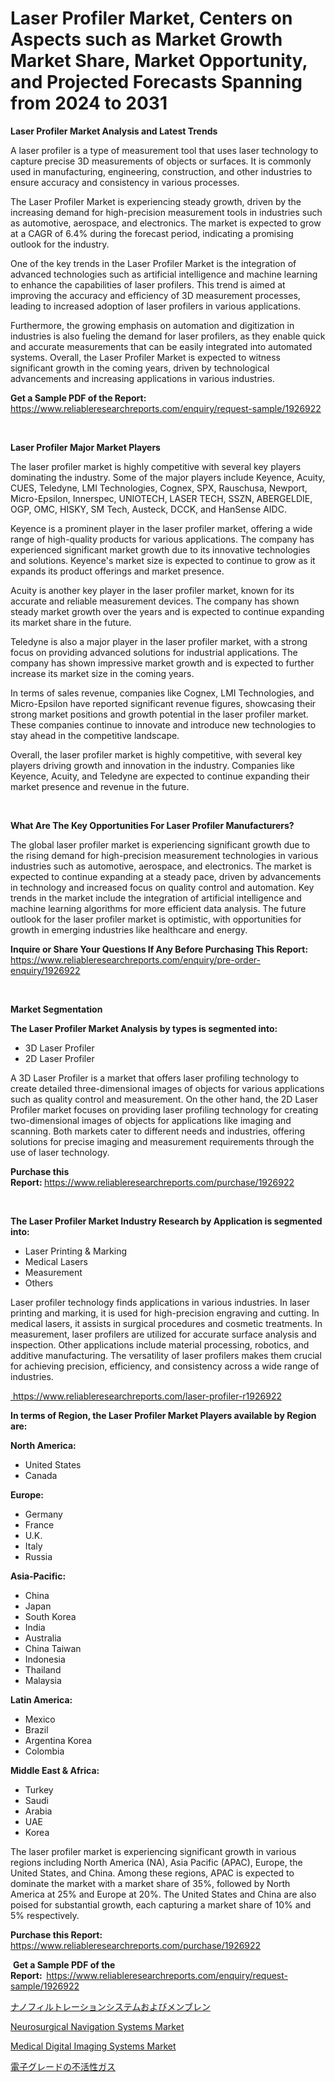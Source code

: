 <p><h1>Laser Profiler Market, Centers on Aspects such as Market Growth Market Share, Market Opportunity, and Projected Forecasts Spanning from 2024 to 2031</h1></p><p><strong>Laser Profiler Market Analysis and Latest Trends</strong></p>
<p><p>A laser profiler is a type of measurement tool that uses laser technology to capture precise 3D measurements of objects or surfaces. It is commonly used in manufacturing, engineering, construction, and other industries to ensure accuracy and consistency in various processes.</p><p>The Laser Profiler Market is experiencing steady growth, driven by the increasing demand for high-precision measurement tools in industries such as automotive, aerospace, and electronics. The market is expected to grow at a CAGR of 6.4% during the forecast period, indicating a promising outlook for the industry.</p><p>One of the key trends in the Laser Profiler Market is the integration of advanced technologies such as artificial intelligence and machine learning to enhance the capabilities of laser profilers. This trend is aimed at improving the accuracy and efficiency of 3D measurement processes, leading to increased adoption of laser profilers in various applications.</p><p>Furthermore, the growing emphasis on automation and digitization in industries is also fueling the demand for laser profilers, as they enable quick and accurate measurements that can be easily integrated into automated systems. Overall, the Laser Profiler Market is expected to witness significant growth in the coming years, driven by technological advancements and increasing applications in various industries.</p></p>
<p><strong>Get a Sample PDF of the Report:&nbsp;</strong> <a href="https://www.reliableresearchreports.com/enquiry/request-sample/1926922">https://www.reliableresearchreports.com/enquiry/request-sample/1926922</a></p>
<p>&nbsp;</p>
<p><strong>Laser Profiler Major Market Players</strong></p>
<p><p>The laser profiler market is highly competitive with several key players dominating the industry. Some of the major players include Keyence, Acuity, CUES, Teledyne, LMI Technologies, Cognex, SPX, Rauschusa, Newport, Micro-Epsilon, Innerspec, UNIOTECH, LASER TECH, SSZN, ABERGELDIE, OGP, OMC, HISKY, SM Tech, Austeck, DCCK, and HanSense AIDC.</p><p>Keyence is a prominent player in the laser profiler market, offering a wide range of high-quality products for various applications. The company has experienced significant market growth due to its innovative technologies and solutions. Keyence's market size is expected to continue to grow as it expands its product offerings and market presence.</p><p>Acuity is another key player in the laser profiler market, known for its accurate and reliable measurement devices. The company has shown steady market growth over the years and is expected to continue expanding its market share in the future.</p><p>Teledyne is also a major player in the laser profiler market, with a strong focus on providing advanced solutions for industrial applications. The company has shown impressive market growth and is expected to further increase its market size in the coming years.</p><p>In terms of sales revenue, companies like Cognex, LMI Technologies, and Micro-Epsilon have reported significant revenue figures, showcasing their strong market positions and growth potential in the laser profiler market. These companies continue to innovate and introduce new technologies to stay ahead in the competitive landscape.</p><p>Overall, the laser profiler market is highly competitive, with several key players driving growth and innovation in the industry. Companies like Keyence, Acuity, and Teledyne are expected to continue expanding their market presence and revenue in the future.</p></p>
<p>&nbsp;</p>
<p><strong>What Are The Key Opportunities For Laser Profiler Manufacturers?</strong></p>
<p><p>The global laser profiler market is experiencing significant growth due to the rising demand for high-precision measurement technologies in various industries such as automotive, aerospace, and electronics. The market is expected to continue expanding at a steady pace, driven by advancements in technology and increased focus on quality control and automation. Key trends in the market include the integration of artificial intelligence and machine learning algorithms for more efficient data analysis. The future outlook for the laser profiler market is optimistic, with opportunities for growth in emerging industries like healthcare and energy.</p></p>
<p><strong>Inquire or Share Your Questions If Any Before Purchasing This Report:</strong> <a href="https://www.reliableresearchreports.com/enquiry/pre-order-enquiry/1926922">https://www.reliableresearchreports.com/enquiry/pre-order-enquiry/1926922</a></p>
<p>&nbsp;</p>
<p><strong>Market Segmentation</strong></p>
<p><strong>The Laser Profiler Market Analysis by types is segmented into:</strong></p>
<p><ul><li>3D Laser Profiler</li><li>2D Laser Profiler</li></ul></p>
<p><p>A 3D Laser Profiler is a market that offers laser profiling technology to create detailed three-dimensional images of objects for various applications such as quality control and measurement. On the other hand, the 2D Laser Profiler market focuses on providing laser profiling technology for creating two-dimensional images of objects for applications like imaging and scanning. Both markets cater to different needs and industries, offering solutions for precise imaging and measurement requirements through the use of laser technology.</p></p>
<p><strong>Purchase this Report:&nbsp;</strong><a href="https://www.reliableresearchreports.com/purchase/1926922">https://www.reliableresearchreports.com/purchase/1926922</a></p>
<p>&nbsp;</p>
<p><strong>The Laser Profiler Market Industry Research by Application is segmented into:</strong></p>
<p><ul><li>Laser Printing & Marking</li><li>Medical Lasers</li><li>Measurement</li><li>Others</li></ul></p>
<p><p>Laser profiler technology finds applications in various industries. In laser printing and marking, it is used for high-precision engraving and cutting. In medical lasers, it assists in surgical procedures and cosmetic treatments. In measurement, laser profilers are utilized for accurate surface analysis and inspection. Other applications include material processing, robotics, and additive manufacturing. The versatility of laser profilers makes them crucial for achieving precision, efficiency, and consistency across a wide range of industries.</p></p>
<p><a href="https://www.reliableresearchreports.com/laser-profiler-r1926922">&nbsp;https://www.reliableresearchreports.com/laser-profiler-r1926922</a></p>
<p><strong>In terms of Region, the Laser Profiler Market Players available by Region are:</strong></p>
<p>
    <p> <strong> North America: </strong>
        <ul>
            <li>United States</li>
            <li>Canada</li>
        </ul>
        </p> 
    <p> <strong> Europe: </strong>
        <ul>
            <li>Germany</li>
            <li>France</li>
            <li>U.K.</li>
            <li>Italy</li>
            <li>Russia</li>
        </ul>
        </p> 
    <p> <strong> Asia-Pacific: </strong>
        <ul>
            <li>China</li>
            <li>Japan</li>
            <li>South Korea</li>
            <li>India</li>
            <li>Australia</li>
            <li>China Taiwan</li>
            <li>Indonesia</li>
            <li>Thailand</li>
            <li>Malaysia</li>
        </ul>
        </p> 
    <p> <strong> Latin America: </strong>
        <ul>
            <li>Mexico</li>
            <li>Brazil</li>
            <li>Argentina Korea</li>
            <li>Colombia</li>
        </ul>
        </p> 
    <p> <strong> Middle East & Africa: </strong>
        <ul>
            <li>Turkey</li>
            <li>Saudi</li>
            <li>Arabia</li>
            <li>UAE</li>
            <li>Korea</li>
        </ul>
    </p>
    </p>
<p><p>The laser profiler market is experiencing significant growth in various regions including North America (NA), Asia Pacific (APAC), Europe, the United States, and China. Among these regions, APAC is expected to dominate the market with a market share of 35%, followed by North America at 25% and Europe at 20%. The United States and China are also poised for substantial growth, each capturing a market share of 10% and 5% respectively.</p></p>
<p><strong>Purchase this Report: </strong><a href="https://www.reliableresearchreports.com/purchase/1926922">https://www.reliableresearchreports.com/purchase/1926922</a></p>
<p>&nbsp;<strong>Get a Sample PDF of the Report:&nbsp;&nbsp;</strong><a href="https://www.reliableresearchreports.com/enquiry/request-sample/1926922">https://www.reliableresearchreports.com/enquiry/request-sample/1926922</a></p>
<p><strong></strong></p>
<p><p><a href="https://github.com/ddwcuskozol07187/Market-Research-Report-List-2/blob/main/5767025116436.md">ナノフィルトレーションシステムおよびメンブレン</a></p><p><a href="https://github.com/riwar777/Market-Research-Report-List-1/blob/main/neurosurgical-navigation-systems-market.md">Neurosurgical Navigation Systems Market</a></p><p><a href="https://github.com/AKSHATREPORTPRIME/Market-Research-Report-List-5/blob/main/medical-digital-imaging-systems-market.md">Medical Digital Imaging Systems Market</a></p><p><a href="https://github.com/marbadji/Market-Research-Report-List-2/blob/main/5980389116437.md">電子グレードの不活性ガス</a></p></p>